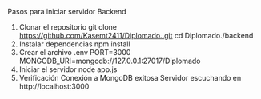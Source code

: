 Pasos para iniciar servidor Backend
1. Clonar el repositorio
git clone https://github.com/Kasemt2411/Diplomado..git
cd Diplomado./backend
2. Instalar dependencias
npm install
3. Crear el archivo .env
PORT=3000
MONGODB_URI=mongodb://127.0.0.1:27017/Diplomado
4. Iniciar el servidor
node app.js
5. Verificación
Conexión a MongoDB exitosa
Servidor escuchando en http://localhost:3000